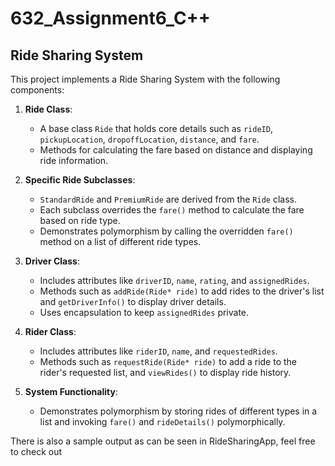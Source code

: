 # 632_Assignment6_C++

## Ride Sharing System

This project implements a Ride Sharing System with the following components:

1. **Ride Class**:
   - A base class `Ride` that holds core details such as `rideID`, `pickupLocation`, `dropoffLocation`, `distance`, and `fare`.
   - Methods for calculating the fare based on distance and displaying ride information.

2. **Specific Ride Subclasses**:
   - `StandardRide` and `PremiumRide` are derived from the `Ride` class.
   - Each subclass overrides the `fare()` method to calculate the fare based on ride type.
   - Demonstrates polymorphism by calling the overridden `fare()` method on a list of different ride types.

3. **Driver Class**:
   - Includes attributes like `driverID`, `name`, `rating`, and `assignedRides`.
   - Methods such as `addRide(Ride* ride)` to add rides to the driver's list and `getDriverInfo()` to display driver details.
   - Uses encapsulation to keep `assignedRides` private.

4. **Rider Class**:
   - Includes attributes like `riderID`, `name`, and `requestedRides`.
   - Methods such as `requestRide(Ride* ride)` to add a ride to the rider's requested list, and `viewRides()` to display ride history.

5. **System Functionality**:
   - Demonstrates polymorphism by storing rides of different types in a list and invoking `fare()` and `rideDetails()` polymorphically.

There is also a sample output as can be seen in RideSharingApp, feel free to check out
